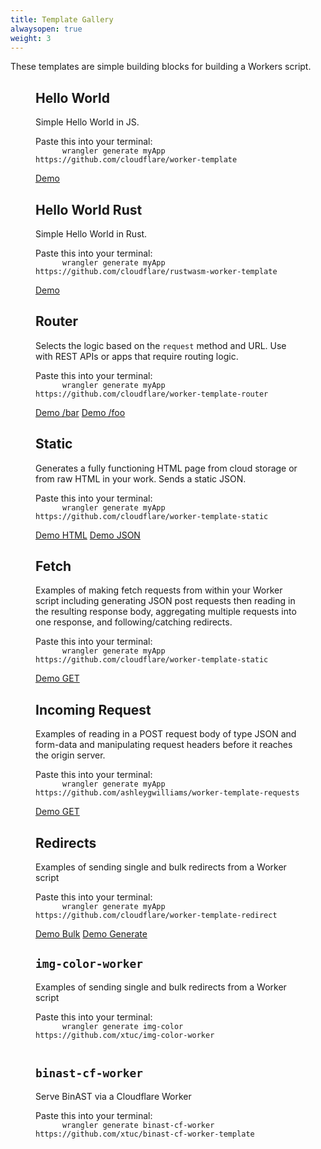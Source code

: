 ```yaml
---
title: Template Gallery
alwaysopen: true
weight: 3
---
```


<p>These templates are simple building blocks for building a Workers script.</p>
<section class="template-wrapper">
  <figure class="template-card">
    <h2>Hello World</h2>
    <p>Simple Hello World in JS.</p>
    <span>Paste this into your terminal:</span>
    <code class="copy">
      wrangler generate myApp https://github.com/cloudflare/worker-template
    </code>
    <div class="links">
      <a
        class="demo"
        href="https://cloudflareworkers.com/#6626eb50f7b53c2d42b79d1082b9bd37:https://tutorial.cloudflareworkers.com"
        >Demo</a
      >
    </div>
  </figure>
  <figure class="template-card">
    <h2>Hello World Rust</h2>
    <p>Simple Hello World in Rust.</p>
    <span>Paste this into your terminal:</span>
    <code class="copy">
      wrangler generate myApp https://github.com/cloudflare/rustwasm-worker-template
    </code>
    <div class="links">
                 <a
        class="demo"
        href="https://cloudflareworkers.com/#1992963c14c25bc8dc4c50f4cab740e5:https://tutorial.cloudflareworkers.com"
        >Demo</a
      >
    </div>
  </figure>
  <figure class="template-card">
    <h2>Router</h2>
    <p>
      Selects the logic based on the <code>request</code> method and URL. Use with REST APIs or apps
      that require routing logic.
    </p>
    <span>Paste this into your terminal:</span>
    <code class="copy">
      wrangler generate myApp https://github.com/cloudflare/worker-template-router
    </code>
    <div class="links">
      <a
        class="demo"
        href="https://cloudflareworkers.com/#6cbbd3ae7d4e928da3502cb9ce11227a:https://tutorial.cloudflareworkers.com/bar"
        >Demo /bar</a
      >
      <a
        class="demo"
        href="https://cloudflareworkers.com/#6cbbd3ae7d4e928da3502cb9ce11227a:https://tutorial.cloudflareworkers.com/foo"
        >Demo /foo</a
      >
    </div>
  </figure>

  <figure class="template-card">
    <h2>Static</h2>
    <p>
      Generates a fully functioning HTML page from cloud storage or from raw HTML in your work.
      Sends a static JSON.
    </p>
    <span>Paste this into your terminal:</span>
    <code class="copy">
      wrangler generate myApp https://github.com/cloudflare/worker-template-static
    </code>
    <div class="links">
      <a
        class="demo"
        href="https://cloudflareworkers.com/#3160870d853b4df56a711621c7bd4ef3:https://tutorial.cloudflareworkers.com/static/html"
        >Demo HTML</a
      >
      <a
        class="demo"
        href="https://cloudflareworkers.com/#3160870d853b4df56a711621c7bd4ef3:https://tutorial.cloudflareworkers.com/static/json"
        >Demo JSON</a
      >
    </div>

  </figure>

  <figure class="template-card">
    <h2>Fetch</h2>
    <p>
      Examples of making fetch requests from within your Worker script including generating JSON
      post requests then reading in the resulting response body, aggregating multiple requests into
      one response, and following/catching redirects.
    </p>
    <span>Paste this into your terminal:</span>
    <code class="copy">
      wrangler generate myApp https://github.com/cloudflare/worker-template-static
    </code>
    <div class="links">
          <a
        class="demo"
        href="https://cloudflareworkers.com/#3160870d853b4df56a711621c7bd4ef3:https://tutorial.cloudflareworkers.com/html"
        >Demo GET</a
      >
    </div>
  </figure>
  <figure class="template-card">
    <h2>Incoming Request</h2>
    <p>
      Examples of reading in a POST request body of type JSON and form-data and manipulating request
      headers before it reaches the origin server.
    </p>
    <span>Paste this into your terminal:</span>
    <code class="copy">
      wrangler generate myApp https://github.com/ashleygwilliams/worker-template-requests
    </code>
    <div class="links">
      <a
        class="demo"
        href="https://cloudflareworkers.com/#64ac9c92b22a73a507155efb6dc856d0:https://tutorial.cloudflareworkers.com"
        >Demo GET</a
      >
    </div>
  </figure>

  <figure class="template-card">
    <h2>Redirects</h2>
    <p>Examples of sending single and bulk redirects from a Worker script</p>
    <span>Paste this into your terminal:</span>
    <code class="copy">
      wrangler generate myApp https://github.com/cloudflare/worker-template-redirect
    </code>
    <div class="links">
      <a class="demo" href="https://workers-tooling.cf/demos/redirect/bulk1">Demo Bulk</a>
      <a class="demo" href="https://workers-tooling.cf/demos/redirect/generate">Demo Generate</a>
    </div>
  </figure>

  <figure class="template-card">
    <h2><code>img-color-worker</code></h2>
    <p>Examples of sending single and bulk redirects from a Worker script</p>
    <span>Paste this into your terminal:</span>
    <code class="copy">
      wrangler generate img-color https://github.com/xtuc/img-color-worker
    </code>
  </figure>

  <figure class="template-card">
    <h2><code>binast-cf-worker</code></h2>
    <p>Serve BinAST via a Cloudflare Worker</p>
    <span>Paste this into your terminal:</span>
    <code class="copy">
      wrangler generate binast-cf-worker https://github.com/xtuc/binast-cf-worker-template
    </code>
  </figure>

</section>
